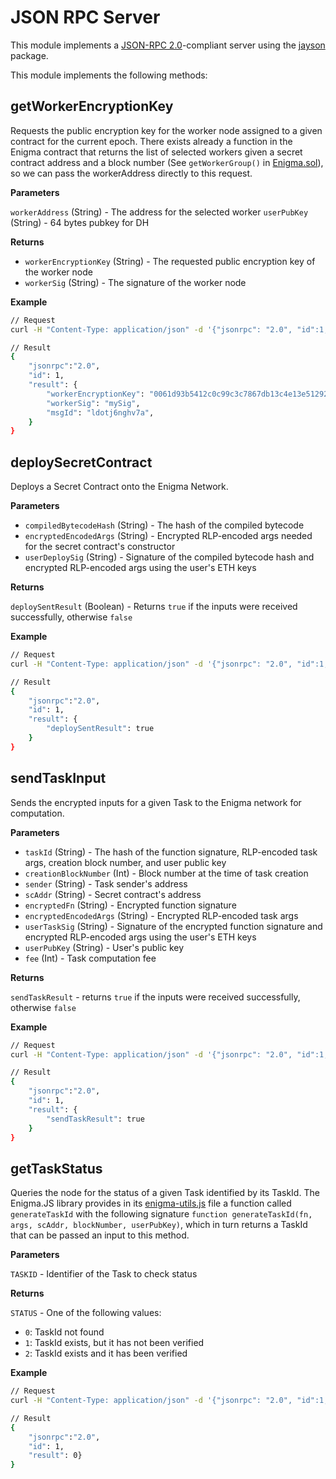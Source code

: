 # JSON RPC Server

This module implements a [JSON-RPC 2.0](https://www.jsonrpc.org/specification_)-compliant server using the [jayson](https://www.npmjs.com/package/jayson) package.

This module implements the following methods:

## getWorkerEncryptionKey

Requests the public encryption key for the worker node assigned to a given contract for the current epoch. There exists already a function in the Enigma contract that returns the list of selected workers given a secret contract address and a block number (See `getWorkerGroup()` in [Enigma.sol](https://github.com/enigmampc/enigma-contract-internal/blob/master/contracts/Enigma.sol)), so we can pass the workerAddress directly to this request.

**Parameters**

`workerAddress` (String) - The address for the selected worker
`userPubKey` (String) - 64 bytes pubkey for DH 

**Returns**

- `workerEncryptionKey` (String) - The requested public encryption key of the worker node
- `workerSig` (String) - The signature of the worker node

**Example**

```sh
// Request
curl -H "Content-Type: application/json" -d '{"jsonrpc": "2.0", "id":1, "method":"getWorkerEncryptionKey", "params": {"workerAddress": "0x627306090abaB3A6e1400e9345bC60c78a8BEf57"}}'

// Result
{
	"jsonrpc":"2.0",
	"id": 1,
	"result": {
	    "workerEncryptionKey": "0061d93b5412c0c99c3c7867db13c4e13e51292bd52565d002ecf845bb0cfd8adfa5459173364ea8aff3fe24054cca88581f6c3c5e928097b9d4d47fce12ae47",
	    "workerSig": "mySig",
		"msgId": "ldotj6nghv7a",
	}
}
```

## deploySecretContract

Deploys a Secret Contract onto the Enigma Network.

**Parameters**

- `compiledBytecodeHash` (String) - The hash of the compiled bytecode
- `encryptedEncodedArgs` (String) - Encrypted RLP-encoded args needed for the secret contract's constructor 
- `userDeploySig` (String) - Signature of the compiled bytecode hash and encrypted RLP-encoded args using the user's ETH keys

**Returns**

`deploySentResult` (Boolean) - Returns `true` if the inputs were received successfully, otherwise `false`


**Example**

```sh
// Request
curl -H "Content-Type: application/json" -d '{"jsonrpc": "2.0", "id":1, "method":"deploySecretContract", "params": {"compiledBytecodeHash": "0xd8bba960831bacafe85a45f6e29d3d3cb7f61180cce79dc41d47ab6a18e195dc", "encryptedEncodedArgs": "3cf8eb4f23632a59e3e2b21a25c6aa4538fde5253c7b50a10caa948e12ddc83f607790e4a0fb317cff8bde1a8b94f8e0e52741d9", "userDeploySig": "0x5a380b9a7f5982f2b9fa69d952064e82cb4b6b9a718d98142da4b83a43d823455d75a35cc3600ba01fe4aa0f1b140006e98106a112e13e6f676d4bccb7c70cdd1c"}}'

// Result
{
	"jsonrpc":"2.0",
	"id": 1,
	"result": {
	    "deploySentResult": true
	}
}
```

## sendTaskInput

Sends the encrypted inputs for a given Task to the Enigma network for computation.

**Parameters**

- `taskId` (String) - The hash of the function signature, RLP-encoded task args, creation block number, and user public key
- `creationBlockNumber` (Int) - Block number at the time of task creation
- `sender` (String) - Task sender's address
- `scAddr` (String) - Secret contract's address
- `encryptedFn` (String) - Encrypted function signature
- `encryptedEncodedArgs` (String) - Encrypted RLP-encoded task args
- `userTaskSig` (String) - Signature of the encrypted function signature and encrypted RLP-encoded args using the user's ETH keys
- `userPubKey` (String) - User's public key
- `fee` (Int) - Task computation fee

**Returns**

`sendTaskResult` - returns `true` if the inputs were received successfully, otherwise `false`

**Example**

```sh
// Request
curl -H "Content-Type: application/json" -d '{"jsonrpc": "2.0", "id":1, "method":"sendTaskInput", "params": {"taskId": "0xdd839d251b7b16d0f52bb05b0ab4290abe0e44dd0044b2627ec7e5ce21815667", "msgId": "kflroej3214n", creationBlockNumber": 4600, "sender": "0x627306090abaB3A6e1400e9345bC60c78a8BEf57", "scAddr": "0x8Fe32172b6648D9BB221760E3DE738902B076099", "encryptedFn": "1a4a67d6ad23c524d99019a3b778fded06185ab9b9f16b4d0ce8e7538d6cb8da5ea032f313baef3272c74ee161ec6f839bfafaf440", "encryptedEncodedArgs": "c346fe01a814be2939b77eb99a02017bb2ab2ca02f8e74854b8cae10c926b0082f8dca7f25afd48f53bcda5fc5dfaccf", "userTaskSig": "0x5b4683d5d14bdccdb1abd8d58582fcd81d074c8f0019dfc0ab39b232baa76f0045c8c2d2ecf3dac00254dd7957881e0aad763579b795980e3c8c0f3203916e771c", "userPubKey": "04f542371d69af8ebe7c8a00bdc5a9d9f39969406d6c1396037ede55515845dda69e42145834e631628c628812d85c805e9da1c56415b32cf99d5ae900f1c1565c", "fee": 300}}'

// Result
{
	"jsonrpc":"2.0",
	"id": 1,
	"result": {
	    "sendTaskResult": true
	}
}
```

## getTaskStatus

Queries the node for the status of a given Task identified by its TaskId. The Enigma.JS library provides in its [enigma-utils.js](https://github.com/enigmampc/enigma-contract-internal/blob/master/enigma-js/src/enigma-utils.js) file a function called `generateTaskId` with the following signature `function generateTaskId(fn, args, scAddr, blockNumber, userPubKey)`, which in turn returns a TaskId that can be passed an input to this method.

**Parameters**

`TASKID` - Identifier of the Task to check status

**Returns**

`STATUS` - One of the following values:
- `0`: TaskId not found
- `1`: TaskId exists, but it has not been verified
- `2`: TaskId exists and it has been verified

**Example**

```sh
// Request
curl -H "Content-Type: application/json" -d '{"jsonrpc": "2.0", "id":1, "method":"getTaskStatus", "params": ["0x9f4d74fc0cfd33501e38684274b65e44315ace570a66fd43315760a0891d5fae"] }'

// Result
{
	"jsonrpc":"2.0",
	"id": 1,
	"result": 0}
}
```
